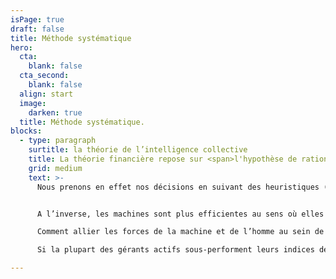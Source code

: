 ```yaml
---
isPage: true
draft: false
title: Méthode systématique
hero:
  cta:
    blank: false
  cta_second:
    blank: false
  align: start
  image:
    darken: true
  title: Méthode systématique.
blocks:
  - type: paragraph
    surtitle: la théorie de l’intelligence collective
    title: La théorie financière repose sur <span>l'hypothèse de rationalité des investisseurs</span>. Or, la finance comportementale enseigne que l'homo economicus n'existe pas. L'humain est <span>sensible aux émotions</span> et aux biais cognitifs.
    grid: medium
    text: >-
      Nous prenons en effet nos décisions en suivant des heuristiques (Daniel Kahneman, 'Thinking fast and / 2011 slow' 2022) qui permettent de simplifier les raisonnements mais entraînent parfois des erreurs. En quelque sorte, la façon dont le cerveau humain fonctionne peut saboter nos décisions.


      A l’inverse, les machines sont plus efficientes au sens où elles n’ont pas d’émotions, pas de fatigue, pas d’ego… et disposent de capacités de traitement extrêmement puissantes. Toutefois, elles n’arrivent pas encore à résoudre des systèmes complexes, multi-facettes. Très souvent, les meilleurs systèmes informatiques ne font guère plus que synthétiser la prise de décision humaine. Par exemple, l'algorithme PageRank est basé sur l'affichage des pages les plus consultées par les internautes. Comme le souligne John Markoff dans son livre Machines of Loving Grace, cet algorithme exploite essentiellement l'intelligence collective humaine en agrégeant des sources d'information précieuses.

      Comment allier les forces de la machine et de l’homme au sein de l’investissement ?

      Si la plupart des gérants actifs sous-performent leurs indices de référence sur le long terme, le corollaire implique qu'une minorité y parvient. Il est intéressant de noter le caractère cyclique de cette génération d'alpha.

---
```


